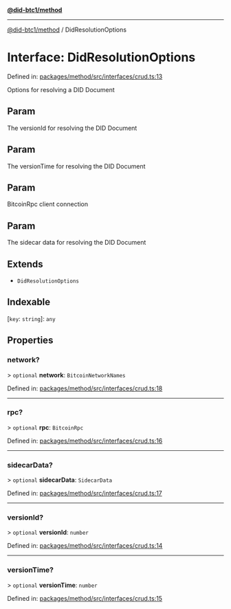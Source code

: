 [**@did-btc1/method**](../README.md)

***

[@did-btc1/method](../globals.md) / DidResolutionOptions

# Interface: DidResolutionOptions

Defined in: [packages/method/src/interfaces/crud.ts:13](https://github.com/dcdpr/did-btc1-js/blob/4ab6f9915d95beed9bc633644c9db1539395f512/packages/method/src/interfaces/crud.ts#L13)

Options for resolving a DID Document

## Param

The versionId for resolving the DID Document

## Param

The versionTime for resolving the DID Document

## Param

BitcoinRpc client connection

## Param

The sidecar data for resolving the DID Document

## Extends

- `DidResolutionOptions`

## Indexable

\[`key`: `string`\]: `any`

## Properties

### network?

&gt; `optional` **network**: `BitcoinNetworkNames`

Defined in: [packages/method/src/interfaces/crud.ts:18](https://github.com/dcdpr/did-btc1-js/blob/4ab6f9915d95beed9bc633644c9db1539395f512/packages/method/src/interfaces/crud.ts#L18)

***

### rpc?

&gt; `optional` **rpc**: `BitcoinRpc`

Defined in: [packages/method/src/interfaces/crud.ts:16](https://github.com/dcdpr/did-btc1-js/blob/4ab6f9915d95beed9bc633644c9db1539395f512/packages/method/src/interfaces/crud.ts#L16)

***

### sidecarData?

&gt; `optional` **sidecarData**: `SidecarData`

Defined in: [packages/method/src/interfaces/crud.ts:17](https://github.com/dcdpr/did-btc1-js/blob/4ab6f9915d95beed9bc633644c9db1539395f512/packages/method/src/interfaces/crud.ts#L17)

***

### versionId?

&gt; `optional` **versionId**: `number`

Defined in: [packages/method/src/interfaces/crud.ts:14](https://github.com/dcdpr/did-btc1-js/blob/4ab6f9915d95beed9bc633644c9db1539395f512/packages/method/src/interfaces/crud.ts#L14)

***

### versionTime?

&gt; `optional` **versionTime**: `number`

Defined in: [packages/method/src/interfaces/crud.ts:15](https://github.com/dcdpr/did-btc1-js/blob/4ab6f9915d95beed9bc633644c9db1539395f512/packages/method/src/interfaces/crud.ts#L15)
